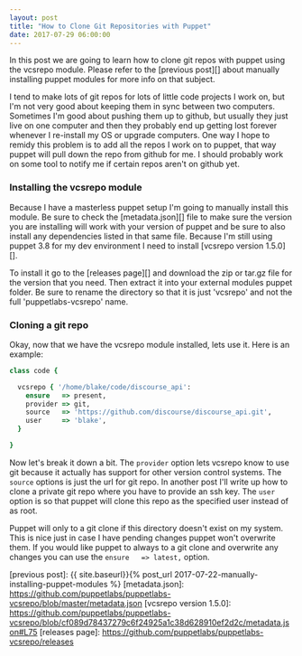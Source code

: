 ```yaml
---
layout: post
title: "How to Clone Git Repositories with Puppet"
date: 2017-07-29 06:00:00
---
```


In this post we are going to learn how to clone git repos with puppet using the
vcsrepo module. Please refer to the [previous post][] about manually installing
puppet modules for more info on that subject.

I tend to make lots of git repos for lots of little code projects I work on,
but I'm not very good about keeping them in sync between two computers.
Sometimes I'm good about pushing them up to github, but usually they just live
on one computer and then they probably end up getting lost forever whenever I
re-install my OS or upgrade computers. One way I hope to remidy this problem is
to add all the repos I work on to puppet, that way puppet will pull down the
repo from github for me. I should probably work on some tool to notify me if
certain repos aren't on github yet.

### Installing the vcsrepo module

Because I have a masterless puppet setup I'm going to manually install this
module. Be sure to check the [metadata.json][] file to make sure the version
you are installing will work with your version of puppet and be sure to also
install any dependencies listed in that same file.  Because I'm still using
puppet 3.8 for my dev environment I need to install [vcsrepo version 1.5.0][].

To install it go to the [releases page][] and download the zip or tar.gz file
for the version that you need. Then extract it into your external modules
puppet folder. Be sure to rename the directory so that it is just 'vcsrepo' and
not the full 'puppetlabs-vcsrepo' name.

### Cloning a git repo

Okay, now that we have the vcsrepo module installed, lets use it. Here is an
example:

```ruby
class code {

  vcsrepo { '/home/blake/code/discourse_api': 
    ensure   => present,
    provider => git,
    source   => 'https://github.com/discourse/discourse_api.git',
    user     => 'blake',
  } 

} 
```

Now let's break it down a bit. The `provider` option lets vcsrepo know to use
git because it actually has support for other version control systems. The
`source` options is just the url for git repo. In another post I'll write up
how to clone a private git repo where you have to provide an ssh key. The
`user` option is so that puppet will clone this repo as the specified user
instead of as root.

Puppet will only to a git clone if this directory doesn't exist on my system.
This is nice just in case I have pending changes puppet won't overwrite them.
If you would like puppet to always to a git clone and overwrite any changes you
can use the `ensure   => latest,` option.

[previous post]: {{ site.baseurl}}{% post_url 2017-07-22-manually-installing-puppet-modules %}
[metadata.json]: https://github.com/puppetlabs/puppetlabs-vcsrepo/blob/master/metadata.json
[vcsrepo version 1.5.0]: https://github.com/puppetlabs/puppetlabs-vcsrepo/blob/cf089d78437279c6f24925a1c38d628910ef2d2c/metadata.json#L75
[releases page]: https://github.com/puppetlabs/puppetlabs-vcsrepo/releases

